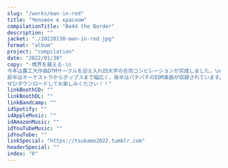 ```yaml
---
slug: "/works/man-in-red"
title: "Человек в красном"
compilationTitle: "Be4d the Border"
description: ""
jacket: "./20220130-man-in-red.jpg"
format: "album"
project: "compilation"
date: "2022/01/30"
copy: "-境界を越える-\n
今年は農工大作曲DTMサークルを迎え入れ四大学の合同コンピレーションが完成しました。\n
前半はオーケストラからポップスまで幅広く，後半はバチバチのEDM楽曲が収録されています。\n
ぜひダウンロードしてお楽しみください！！"
linkBoothCD: ""
linkBoothDL: ""
linkBandcamp: ""
idSpotify: ""
idAppleMusic: ""
idAmazonMusic: ""
idYouTubeMusic: ""
idYouTube: ""
linkSpecial: "https://tsubame2022.tumblr.com"
headerSpecial: ""
index: "0"
---
```


